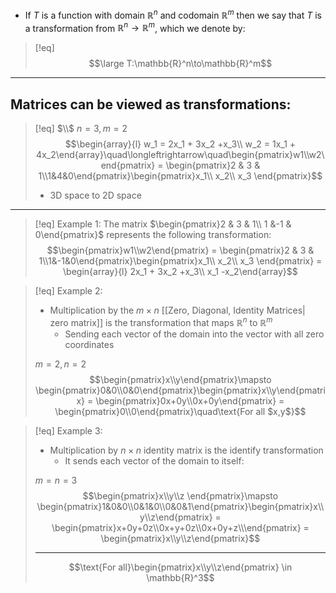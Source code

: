 - If $T$ is a function with domain $\mathbb{R}^n$ and codomain $\mathbb{R}^m$ then we say that $T$ is a transformation from $\mathbb{R}^n \to \mathbb{R}^m$, which we denote by:
>[!eq]
>$$\large T:\mathbb{R}^n\to\mathbb{R}^m$$
___

## Matrices can be viewed as transformations:
>[!eq] $\\$
> $n = 3, m =2$
>$$\begin{array}{l} w_1 = 2x_1 + 3x_2 +x_3\\ w_2 = 1x_1 + 4x_2\end{array}\quad\longleftrightarrow\quad\begin{pmatrix}w1\\w2\end{pmatrix} = \begin{pmatrix}2 & 3 & 1\\1&4&0\end{pmatrix}\begin{pmatrix}x_1\\ x_2\\ x_3 \end{pmatrix}$$
>- 3D space to 2D space
___
>[!eq] Example 1:
>The matrix $\begin{pmatrix}2 & 3 & 1\\ 1 &-1 & 0\end{pmatrix}$ represents the following transformation:
> $$\begin{pmatrix}w1\\w2\end{pmatrix} = \begin{pmatrix}2 & 3 & 1\\1&-1&0\end{pmatrix}\begin{pmatrix}x_1\\ x_2\\ x_3 \end{pmatrix} = \begin{array}{l}  2x_1 + 3x_2 +x_3\\  x_1 -x_2\end{array}$$

>[!eq] Example 2:
>- Multiplication by the $m\times n$ [[Zero, Diagonal, Identity Matrices| zero matrix]] is the transformation that maps $\mathbb{R}^n$ to $\mathbb{R}^m$
>	- Sending each vector of the domain into the vector with all zero coordinates
>
>$m = 2, n = 2$
>$$\begin{pmatrix}x\\y\end{pmatrix}\mapsto \begin{pmatrix}0&0\\0&0\end{pmatrix}\begin{pmatrix}x\\y\end{pmatrix} = \begin{pmatrix}0x+0y\\0x+0y\end{pmatrix} = \begin{pmatrix}0\\0\end{pmatrix}\quad\text{For all $x,y$}$$

>[!eq] Example 3:
>- Multiplication by $n\times n$ identity matrix is the identify transformation
>	- It sends each vector of the domain to itself:
>
>$m = n = 3$
>$$\begin{pmatrix}x\\y\\z \end{pmatrix}\mapsto \begin{pmatrix}1&0&0\\0&1&0\\0&0&1\end{pmatrix}\begin{pmatrix}x\\y\\z\end{pmatrix} = \begin{pmatrix}x+0y+0z\\0x+y+0z\\0x+0y+z\\\end{pmatrix} = \begin{pmatrix}x\\y\\z\end{pmatrix}$$
>___
>$$\text{For all}\begin{pmatrix}x\\y\\z\end{pmatrix} \in \mathbb{R}^3$$